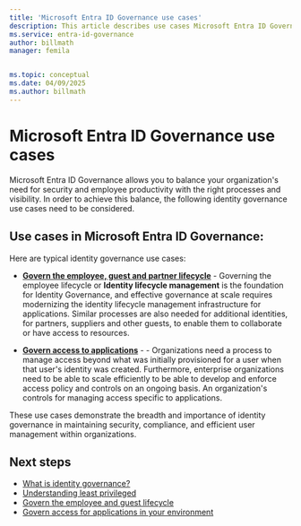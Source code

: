 ```yaml
---
title: 'Microsoft Entra ID Governance use cases'
description: This article describes use cases Microsoft Entra ID Governance.
ms.service: entra-id-governance
author: billmath
manager: femila


ms.topic: conceptual
ms.date: 04/09/2025
ms.author: billmath
---
```


# Microsoft Entra ID Governance use cases

Microsoft Entra ID Governance allows you to balance your organization's need for security and employee productivity with the right processes and visibility.  In order to achieve this balance, the following identity governance use cases need to be considered.   


## Use cases in Microsoft Entra ID Governance:
Here are typical identity governance use cases:


- **[Govern the employee, guest and partner lifecycle](govern-the-employee-lifecycle.md)** - Governing the employee lifecycle or **Identity lifecycle management** is the foundation for Identity Governance, and effective governance at scale requires modernizing the identity lifecycle management infrastructure for applications.  Similar processes are also needed for additional identities, for partners, suppliers and other guests, to enable them to collaborate or have access to resources.    

- **[Govern access to applications](../identity-governance-applications-prepare.md)** -  - Organizations need a process to manage access beyond what was initially provisioned for a user when that user's identity was created. Furthermore, enterprise organizations need to be able to scale efficiently to be able to develop and enforce access policy and controls on an ongoing basis.  An organization's controls for managing access specific to applications.

These use cases demonstrate the breadth and importance of identity governance in maintaining security, compliance, and efficient user management within organizations.

## Next steps

- [What is identity governance?](../identity-governance-overview.md)
- [Understanding least privileged](least-privileged.md)
- [Govern the employee and guest lifecycle](govern-the-employee-lifecycle.md)
- [Govern access for applications in your environment](../identity-governance-applications-prepare.md)
